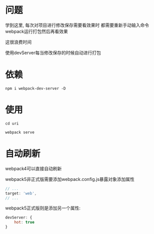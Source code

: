 # 问题
学到这里, 每次对项目进行修改保存需要看效果时
都需要重新手动输入命令webpack运行打包然后再看效果

这很浪费时间

使用devServer每当修改保存的时候自动进行打包

# 依赖
```node
npm i webpack-dev-server -D
```

# 使用
```
cd uri

webpack serve
```

# 自动刷新
webpack4可以直接自动刷新

webpack5非正式版需要添加webpack.config.js暴露对象添加属性
```js
// ...
target: 'web',
// ...
```

webpack5正式版则是添加另一个属性:
```js
devServer: {
    hot: true
}
```